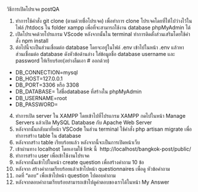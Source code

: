 วิธีการเปิดโปรเจค postQA
1. ทำการใช้คำสั่ง git clone (ตามด้วยชื่อโปรเจค) เพื่อทำการ clone โปรเจคโดยที่ให้ไปว่างไว้ในไฟล์ /htdocs ใน folder xampp เพื่อที่จะสามารถใช้งาน database phpMyAdmin ได้
2. เปิดโปรเจคด้วยโปรแกรม VScode หลังจากนั้นใน terminal ทำการติดตั้งส่วนเสริมโดยใช้คำสั่ง npm install
3. ต่อไปนี้จะเป็นส่วนเชื่อมต่อ database โดยจะอยู่ในไฟล์ .env เข้าไปในหน้า .env แล้วหา ส่วนเชื่อมต่อ database ดังหัวข้อด้านล่าง ใส่ข้อมูลชื่อ database username และ password ให้เรียบร้อย(อย่างลืมเอา # ออกด้วย)
* DB_CONNECTION=mysql
* DB_HOST=127.0.0.1
* DB_PORT=3306 หรือ 3308
* DB_DATABASE= ใส่ชื่อdatabase ที่สร้างใน phpMyAdmin
* DB_USERNAME=root
* DB_PASSWORD=
4. ทำการเปิด server ใน XAMPP โดยเข้าไปที่โปรแกรม XAMPP กดไปในหน้า Manage Servers แล้วเปิด MySQL Database กับ Apache Web Server
5. หลังจากนั้นกลับมาที่หน้า VSCode ในส่วน terminal ใช้คำสั่ง php artisan migrate เพื่อทำการสร้าง table ใน database 
6. หลังจากสร้าง table เรียบร้อยแล้ว หลังจากนี้จะเป็นการเปิดหน้าเว็บ
7. เข้าผ่านทาง localhost โดยเอามใช้ link นี้  http://localhost/bangkok-post/public/
8. ทำการสร้าง user เพื่อเข้าใช้งานโปรเจค
9. หลังจากนั้นเข้าไปในหน้า create question เพื่อสร้างคำถาม 10 ข้อ 
10. หลังจาก สร้างคำถามเรียบร้อยแล้วเข้าไปหน้า questionnaires เพื่อดู หัวข้อคำถาม
11. กดที่ “ตอบ” เพื่อเข้าไปหน้า question ไปตอบคำถาม
12. หลังจากตอบคำถามเรียบร้อยสามารถเข้าไปดูคำตอบของเราได้ในหน้า My Answer
